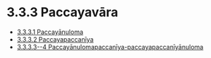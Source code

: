 # 3.3.3 Paccayavāra

* [3.3.3.1 Paccayānuloma](3.3.3/3.3.3.1.md)
* [3.3.3.2 Paccayapaccanīya](3.3.3/3.3.3.2.md)
* [3.3.3.3--4 Paccayānulomapaccanīya-paccayapaccanīyānuloma](3.3.3/3.3.3.3--4.md)

